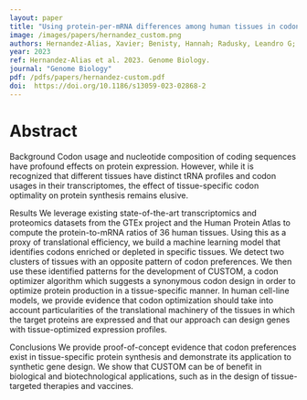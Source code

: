 ```yaml
---
layout: paper
title: "Using protein-per-mRNA differences among human tissues in codon optimization"
image: /images/papers/hernandez_custom.png
authors: Hernandez-Alias, Xavier; Benisty, Hannah; Radusky, Leandro G; Serrano, Luis; Schaefer, Martin H
year: 2023
ref: Hernandez-Alias et al. 2023. Genome Biology.
journal: "Genome Biology"
pdf: /pdfs/papers/hernandez-custom.pdf
doi:  https://doi.org/10.1186/s13059-023-02868-2
---
```


# Abstract

Background
Codon usage and nucleotide composition of coding sequences have profound effects on protein expression. However, while it is recognized that different tissues have distinct tRNA profiles and codon usages in their transcriptomes, the effect of tissue-specific codon optimality on protein synthesis remains elusive.

Results
We leverage existing state-of-the-art transcriptomics and proteomics datasets from the GTEx project and the Human Protein Atlas to compute the protein-to-mRNA ratios of 36 human tissues. Using this as a proxy of translational efficiency, we build a machine learning model that identifies codons enriched or depleted in specific tissues. We detect two clusters of tissues with an opposite pattern of codon preferences. We then use these identified patterns for the development of CUSTOM, a codon optimizer algorithm which suggests a synonymous codon design in order to optimize protein production in a tissue-specific manner. In human cell-line models, we provide evidence that codon optimization should take into account particularities of the translational machinery of the tissues in which the target proteins are expressed and that our approach can design genes with tissue-optimized expression profiles.

Conclusions
We provide proof-of-concept evidence that codon preferences exist in tissue-specific protein synthesis and demonstrate its application to synthetic gene design. We show that CUSTOM can be of benefit in biological and biotechnological applications, such as in the design of tissue-targeted therapies and vaccines.
